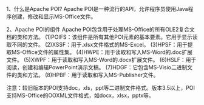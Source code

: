 1、什么是Apache POI?
	Apache POI是一种流行的API，允许程序员使用Java程序创建，修改和显示MS-Office文件。

2、Apache POI的组件
	Apache POI包含用于处理MS-Office的所有OLE2复合文档的类和方法。
	(1)POIFS：该组件是所有其他POI元素的基本要素。它用于显示读取不同的文件。
	(2)XSSF：用于.xlsx文件格式的MS-Excel。
	(3)HPSF：用于提取MS-Office文件的属性集。
	(4)HWPE：用于读取和写入MS-Word的.doc扩展文件。
	(5)XWPF：用于读取和写入MS-Word的.docx扩展文件。
	(6)HSLF：用于阅读，创建和编辑PowerPoint演示文稿。
	(7)HDGF：它包含MS-Visio二进制文件的类和方法。
	(8)HPBF：用于读取和写入MS-Publisher文件。
	
注意：较旧版本的POI支持doc，xls，ppt等二进制文件格式。版本3.5以上，POI支持MS-Office的OOXML文件格式，如docx，xl​​sx，pptx等。